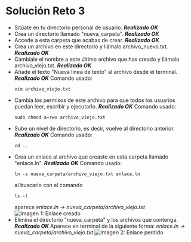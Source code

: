 # Solución Reto 3

- Sitúate en tu directorio personal de usuario.
***Realizado OK***
- Crea un directorio llamado "nueva_carpeta".
***Realizado OK***
- Accede a esta carpeta que acabas de crear.
***Realizado OK***
- Crea un archivo en este directorio y llámalo archivo_nuevo.txt.
***Realizado OK***
- Cámbiale el nombre a este último archivo que has creado y llámalo archivo_viejo.txt.
***Realizado OK***
- Añade el texto "Nueva línea de texto" al archivo desde el terminal.
***Realizado OK*** 
Comando usado: <pre>`vim archivo_viejo.txt`</pre>
- Cambia los permisos de este archivo para que todos los usuarios puedan leer, escribir y ejecutarlo.
***Realizado OK*** 
Comando usado: <pre>`sudo chmod a+rwx archivo_viejo.txt`</pre>
- Sube un nivel de directorio, es decir, vuelve al directorio anterior.
***Realizado OK*** 
Comando usado: <pre>`cd ..`</pre>
- Crea un enlace al archivo que creaste en esta carpeta llamado "enlace.ln".
***Realizado OK*** 
Comando usado: <pre>`ln -s nueva_carpeta/archivo_viejo.txt enlace.ln`</pre>
al buscarlo con el comando <pre>`ls -l`</pre> aparece *enlace.ln -> nueva_carpeta/archivo_viejo.txt*
![Imagen 1: Enlace creado](https://github.com/josesamuelvargas/BootcampDesafio2_Linux/blob/config/retoLinux/03/Enlace1.png)
- Elimina el directorio "nueva_carpeta" y los archivos que contenga.
***Realizado OK***
Aparece en terminal de la siguiente forma: *enlace.ln -> nueva_carpeta/archivo_viejo.txt*
![Imagen 2: Enlace perdido](https://github.com/josesamuelvargas/BootcampDesafio2_Linux/blob/config/retoLinux/03/Enlace2.png)